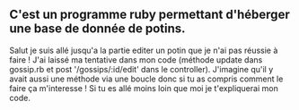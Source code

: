 C'est un programme ruby permettant d'héberger une base de donnée de potins.
-----

Salut je suis allé jusqu'a la partie editer un potin que je n'ai pas réussie à faire ! J'ai laissé ma tentative dans mon code (méthode update dans gossip.rb et post '/gossips/:id/edit' dans le controller).
J'imagine qu'il y avait aussi une méthode via une boucle donc si tu as compris comment le faire ça m'interesse ! Si tu es allé moins loin que moi je t'expliquerai mon code.

